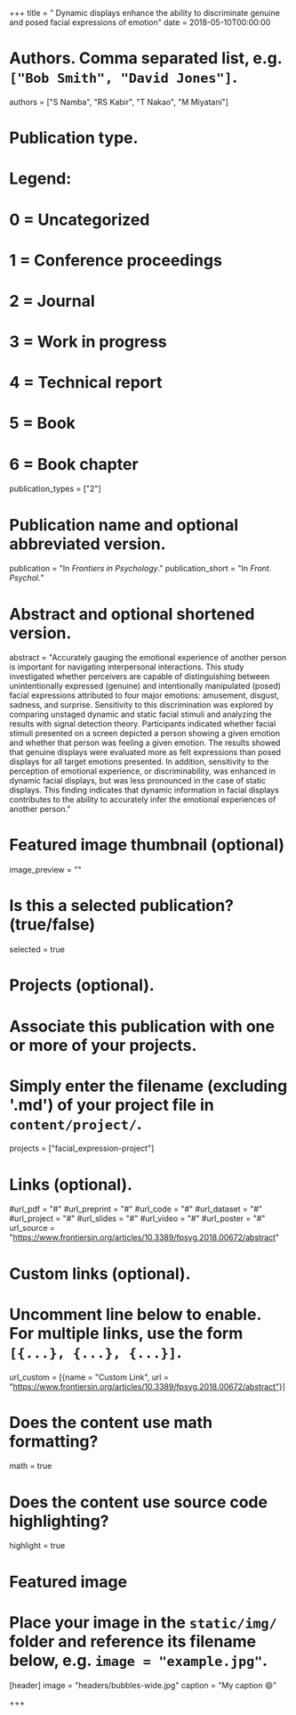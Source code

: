 +++
title = " Dynamic displays enhance the ability to discriminate genuine and posed facial expressions of emotion"
date = 2018-05-10T00:00:00

# Authors. Comma separated list, e.g. `["Bob Smith", "David Jones"]`.
authors = ["S Namba", "RS Kabir", "T Nakao", "M Miyatani"]

# Publication type.
# Legend:
# 0 = Uncategorized
# 1 = Conference proceedings
# 2 = Journal
# 3 = Work in progress
# 4 = Technical report
# 5 = Book
# 6 = Book chapter
publication_types = ["2"]

# Publication name and optional abbreviated version.
publication = "In *Frontiers in Psychology*."
publication_short = "In *Front. Psychol.*"

# Abstract and optional shortened version.
abstract = "Accurately gauging the emotional experience of another person is important for navigating interpersonal interactions. This study investigated whether perceivers are capable of distinguishing between unintentionally expressed (genuine) and intentionally manipulated (posed) facial expressions attributed to four major emotions: amusement, disgust, sadness, and surprise. Sensitivity to this discrimination was explored by comparing unstaged dynamic and static facial stimuli and analyzing the results with signal detection theory. Participants indicated whether facial stimuli presented on a screen depicted a person showing a given emotion and whether that person was feeling a given emotion. The results showed that genuine displays were evaluated more as felt expressions than posed displays for all target emotions presented. In addition, sensitivity to the perception of emotional experience, or discriminability, was enhanced in dynamic facial displays, but was less pronounced in the case of static displays. This finding indicates that dynamic information in facial displays contributes to the ability to accurately infer the emotional experiences of another person."

# Featured image thumbnail (optional)
image_preview = ""

# Is this a selected publication? (true/false)
selected = true

# Projects (optional).
#   Associate this publication with one or more of your projects.
#   Simply enter the filename (excluding '.md') of your project file in `content/project/`.
projects = ["facial_expression-project"]

# Links (optional).
#url_pdf = "#"
#url_preprint = "#"
#url_code = "#"
#url_dataset = "#"
#url_project = "#"
#url_slides = "#"
#url_video = "#"
#url_poster = "#"
url_source = "https://www.frontiersin.org/articles/10.3389/fpsyg.2018.00672/abstract"

# Custom links (optional).
#   Uncomment line below to enable. For multiple links, use the form `[{...}, {...}, {...}]`.
url_custom = [{name = "Custom Link", url = "https://www.frontiersin.org/articles/10.3389/fpsyg.2018.00672/abstract"}]

# Does the content use math formatting?
math = true

# Does the content use source code highlighting?
highlight = true

# Featured image
# Place your image in the `static/img/` folder and reference its filename below, e.g. `image = "example.jpg"`.
[header]
image = "headers/bubbles-wide.jpg"
caption = "My caption :smile:"

+++
